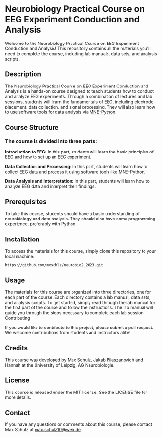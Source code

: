 # Neurobiology Practical Course on EEG Experiment Conduction and Analysis

Welcome to the Neurobiology Practical Course on EEG Experiment Conduction and Analysis! This repository contains all the materials you'll need to complete the course, including lab manuals, data sets, and analysis scripts.

## Description

The Neurobiology Practical Course on EEG Experiment Conduction and Analysis is a hands-on course designed to teach students how to conduct and analyze EEG experiments. Through a combination of lectures and lab sessions, students will learn the fundamentals of EEG, including electrode placement, data collection, and signal processing. They will also learn how to use software tools for data analysis via [MNE-Python](https://mne.tools/stable/index.html).

## Course Structure

### The course is divided into three parts:

**Introduction to EEG:** In this part, students will learn the basic principles of EEG and how to set up an EEG experiment.

**Data Collection and Processing:** In this part, students will learn how to collect EEG data and process it using software tools like MNE-Python.

**Data Analysis and Interpretation:** In this part, students will learn how to analyze EEG data and interpret their findings.

## Prerequisites

To take this course, students should have a basic understanding of neurobiology and data analysis. They should also have some programming experience, preferably with Python.

## Installation

To access the materials for this course, simply clone this repository to your local machine:


`https://github.com/mxschlz/neurobio2_2023.git
`

## Usage

The materials for this course are organized into three directories, one for each part of the course. Each directory contains a lab manual, data sets, and analysis scripts. To get started, simply read through the lab manual for the first part of the course and follow the instructions. The lab manual will guide you through the steps necessary to complete each lab session.
Contributing

If you would like to contribute to this project, please submit a pull request. We welcome contributions from students and instructors alike!

## Credits

This course was developed by Max Schulz, Jakab Pilaszanovich and Hannah at the University of Leipzig, AG Neurobiologie.

## License

This course is released under the MIT license. See the LICENSE file for more details.

## Contact

If you have any questions or comments about this course, please contact Max Schulz at max.schulz10@web.de